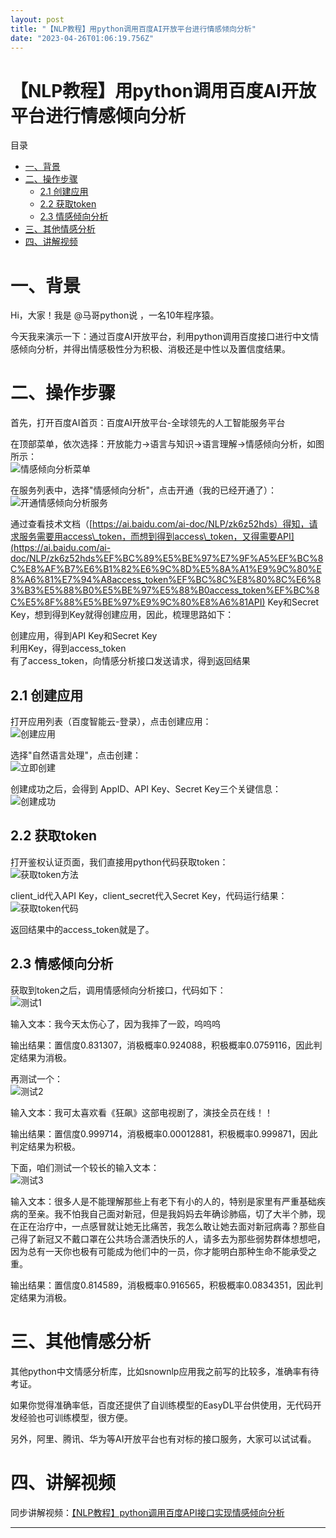 ```yaml
---
layout: post
title: "【NLP教程】用python调用百度AI开放平台进行情感倾向分析"
date: "2023-04-26T01:06:19.756Z"
---
```

【NLP教程】用python调用百度AI开放平台进行情感倾向分析
================================

目录

*   [一、背景](#一背景)
*   [二、操作步骤](#二操作步骤)
    *   [2.1 创建应用](#21-创建应用)
    *   [2.2 获取token](#22-获取token)
    *   [2.3 情感倾向分析](#23-情感倾向分析)
*   [三、其他情感分析](#三其他情感分析)
*   [四、讲解视频](#四讲解视频)

一、背景
====

Hi，大家！我是 @马哥python说 ，一名10年程序猿。

今天我来演示一下：通过百度AI开放平台，利用python调用百度接口进行中文情感倾向分析，并得出情感极性分为积极、消极还是中性以及置信度结果。

二、操作步骤
======

首先，打开百度AI首页：百度AI开放平台-全球领先的人工智能服务平台

在顶部菜单，依次选择：开放能力->语言与知识->语言理解->情感倾向分析，如图所示：  
![​情感倾向分析菜单
](https://img2023.cnblogs.com/blog/2864563/202304/2864563-20230425181135816-604445048.png)

在服务列表中，选择"情感倾向分析"，点击开通（我的已经开通了）：  
![​开通情感倾向分析服务](https://img2023.cnblogs.com/blog/2864563/202304/2864563-20230425181156275-785039754.png)

通过查看技术文档（[https://ai.baidu.com/ai-doc/NLP/zk6z52hds）得知，请求服务需要用access\_token，而想到得到access\_token，又得需要API](https://ai.baidu.com/ai-doc/NLP/zk6z52hds%EF%BC%89%E5%BE%97%E7%9F%A5%EF%BC%8C%E8%AF%B7%E6%B1%82%E6%9C%8D%E5%8A%A1%E9%9C%80%E8%A6%81%E7%94%A8access_token%EF%BC%8C%E8%80%8C%E6%83%B3%E5%88%B0%E5%BE%97%E5%88%B0access_token%EF%BC%8C%E5%8F%88%E5%BE%97%E9%9C%80%E8%A6%81API) Key和Secret Key，想到得到Key就得创建应用，因此，梳理思路如下：

创建应用，得到API Key和Secret Key  
利用Key，得到access\_token  
有了access\_token，向情感分析接口发送请求，得到返回结果

2.1 创建应用
--------

打开应用列表（百度智能云-登录），点击创建应用：  
![​创建应用](https://img2023.cnblogs.com/blog/2864563/202304/2864563-20230425181245979-1282756193.png)

选择"自然语言处理"，点击创建：  
![​立即创建](https://img2023.cnblogs.com/blog/2864563/202304/2864563-20230425181304692-869181147.png)

创建成功之后，会得到 AppID、API Key、Secret Key三个关键信息：  
![​创建成功](https://img2023.cnblogs.com/blog/2864563/202304/2864563-20230425181322948-2127501364.png)

2.2 获取token
-----------

打开鉴权认证页面，我们直接用python代码获取token：  
![​获取token方法](https://img2023.cnblogs.com/blog/2864563/202304/2864563-20230425181337872-1560398082.png)

client\_id代入API Key，client\_secret代入Secret Key，代码运行结果：  
![​获取token代码](https://img2023.cnblogs.com/blog/2864563/202304/2864563-20230425181351722-52024675.png)

返回结果中的access\_token就是了。

2.3 情感倾向分析
----------

获取到token之后，调用情感倾向分析接口，代码如下：  
![测试1](https://img2023.cnblogs.com/blog/2864563/202304/2864563-20230425181448686-1366820323.png)

输入文本：我今天太伤心了，因为我摔了一跤，呜呜呜

输出结果：置信度0.831307，消极概率0.924088，积极概率0.0759116，因此判定结果为消极。

再测试一个：  
![​测试2](https://img2023.cnblogs.com/blog/2864563/202304/2864563-20230425181507258-254791051.png)

输入文本：我可太喜欢看《狂飙》这部电视剧了，演技全员在线！！

输出结果：置信度0.999714，消极概率0.00012881，积极概率0.999871，因此判定结果为积极。

下面，咱们测试一个较长的输入文本：  
![​测试3](https://img2023.cnblogs.com/blog/2864563/202304/2864563-20230425181523379-1158130690.png)

输入文本：很多人是不能理解那些上有老下有小的人的，特别是家里有严重基础疾病的至亲。我不怕我自己面对新冠，但是我妈妈去年确诊肺癌，切了大半个肺，现在正在治疗中，一点感冒就让她无比痛苦，我怎么敢让她去面对新冠病毒？那些自己得了新冠又不戴口罩在公共场合潇洒快乐的人，请多去为那些弱势群体想想吧，因为总有一天你也极有可能成为他们中的一员，你才能明白那种生命不能承受之重。

输出结果：置信度0.814589，消极概率0.916565，积极概率0.0834351，因此判定结果为消极。

三、其他情感分析
========

其他python中文情感分析库，比如snownlp应用我之前写的比较多，准确率有待考证。

如果你觉得准确率低，百度还提供了自训练模型的EasyDL平台供使用，无代码开发经验也可训练模型，很方便。

另外，阿里、腾讯、华为等AI开放平台也有对标的接口服务，大家可以试试看。

四、讲解视频
======

同步讲解视频：[【NLP教程】python调用百度API接口实现情感倾向分析](https://www.zhihu.com/zvideo/1630853760930095104)

* * *